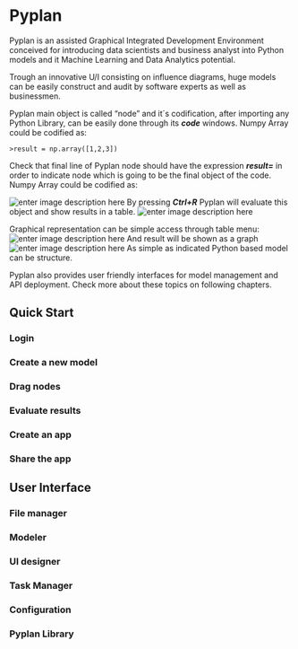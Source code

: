 # Pyplan
Pyplan is an assisted Graphical Integrated Development Environment conceived for introducing data scientists and business analyst into Python models and it Machine Learning and Data Analytics potential.

Trough an innovative U/I consisting on influence diagrams, huge models can be easily construct and audit by software experts as well as businessmen.

Pyplan main object is called “node” and it´s codification, after importing any Python Library, can be easily done through its **_code_** windows.
Numpy Array could be codified as:

    >result = np.array([1,2,3])

Check that final line of Pyplan node should have the expression **_result=_** in order to indicate node which is going to be the final object of the code.
Numpy Array could be codified as:

![enter image description here](http://img.pyplan.org/Home_code_view.png)
By pressing **_Ctrl+R_** Pyplan will evaluate this object and show results in a table.
![enter image description here](http://img.pyplan.org/Home_result_view)

Graphical representation can be simple access through table menu:
![enter image description here](http://img.pyplan.org/Home_show_graph)
And result will be shown as a graph
![enter image description here](http://img.pyplan.org/Home_graph_view)
As simple as indicated Python based model can be structure.

Pyplan also provides user friendly interfaces for model management and API deployment. Check more about these topics on following chapters.

## Quick Start
### Login
### Create a new model
### Drag nodes
### Evaluate results
### Create an app
### Share the app

## User Interface
### File manager
### Modeler
### UI designer
### Task Manager
### Configuration
### Pyplan Library







<!--stackedit_data:
eyJoaXN0b3J5IjpbNjcwMDI1MDc3LDQxOTg0Mzg3OCwxMDAyNz
M1MjI1LC0xNjQwMjI4NDA5LDEyNDEzMjE1OTAsMTUyMzY2NTU1
MywyMDExNjY0NDQxLDEwODUwNzI5OTksLTE2NjE2NzUyMDcsLT
kyOTQ2NDQwOCw0ODk5MjgxNjksLTc3NTg4NDM2Ml19
-->